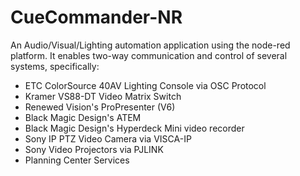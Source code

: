 # CueCommander-NR
An Audio/Visual/Lighting automation application using the node-red platform.
It enables two-way communication and control of several systems, specifically:

* ETC ColorSource 40AV Lighting Console via OSC Protocol
* Kramer VS88-DT Video Matrix Switch
* Renewed Vision's ProPresenter (V6)
* Black Magic Design's ATEM
* Black Magic Design's Hyperdeck Mini video recorder
* Sony IP PTZ Video Camera via VISCA-IP
* Sony Video Projectors via PJLINK
* Planning Center Services
